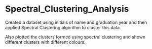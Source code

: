 # Spectral_Clustering_Analysis
Created a dataset using initials of name and graduation year and then applied Spectral Clustering algorithm to cluster this data.

Also plotted the clusters formed using spectral clustering and shown different clusters with different colours.
